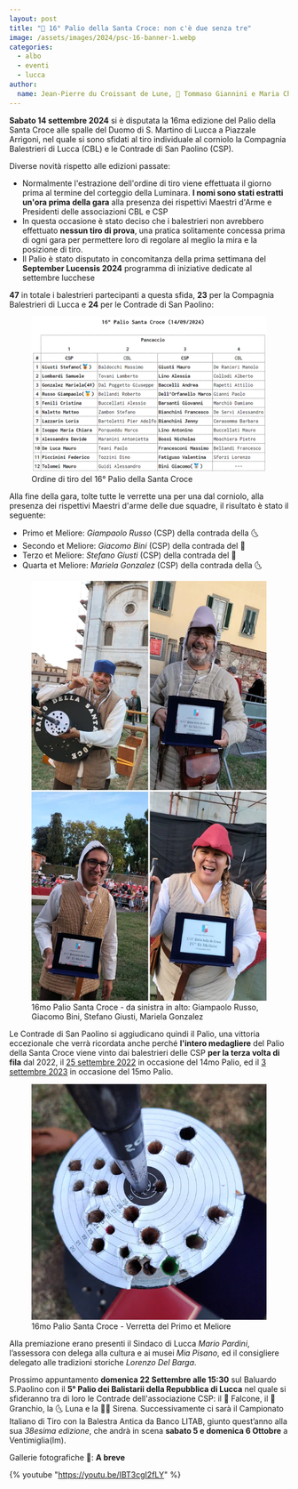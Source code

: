 ```yaml
---
layout: post
title: "🎯 16° Palio della Santa Croce: non c'è due senza tre"
image: /assets/images/2024/psc-16-banner-1.webp
categories: 
  - albo
  - eventi
  - lucca
author:
  name: Jean-Pierre du Croissant de Lune, 📸 Tommaso Giannini e Maria Chiara Isoppo 
---
```


**Sabato 14 settembre 2024** si è disputata la 16ma edizione del Palio della Santa Croce alle spalle del Duomo di S. Martino di Lucca a Piazzale Arrigoni, nel quale si sono sfidati al tiro individuale al corniolo la Compagnia Balestrieri di Lucca (CBL) e le Contrade di San Paolino (CSP).

<!-- more -->

Diverse novità rispetto alle edizioni passate:

* Normalmente l'estrazione dell'ordine di tiro viene effettuata il giorno prima al termine del corteggio della Luminara. **I nomi sono stati estratti un'ora prima della gara** alla presenza dei rispettivi Maestri d'Arme e Presidenti delle associazioni CBL e CSP
* In questa occasione è stato deciso che i balestrieri non avrebbero effettuato **nessun tiro di prova**, una pratica solitamente concessa prima di ogni gara per permettere loro di regolare al meglio la mira e la posizione di tiro.
* Il Palio è stato disputato in concomitanza della prima settimana del **September Lucensis 2024** programma di iniziative dedicate al settembre lucchese

**47** in totale i balestrieri partecipanti a questa sfida, **23** per la Compagnia Balestrieri di Lucca e **24** per le Contrade di San Paolino:

<figure class="align-center">
    <img src="/assets/images/2024/psc-16-ordine-di-tiro_700s.webp" alt="16° Palio della Santa Croce ordine di tiro">
  <figcaption>Ordine di tiro del 16° Palio della Santa Croce</figcaption>
</figure>

Alla fine della gara, tolte tutte le verrette una per una dal corniolo, alla presenza dei rispettivi Maestri d'arme delle due squadre, il risultato è stato il seguente:

* Primo et Meliore: *Giampaolo Russo* (CSP) della contrada della 🌜
* Secondo et Meliore: *Giacomo Bini* (CSP) della contrada del 🦅
* Terzo et Meliore: *Stefano Giusti* (CSP) della contrada del 🦀
* Quarta et Meliore: *Mariela Gonzalez* (CSP) della contrada della 🌜

<figure class="align-center">
    <img src="/assets/images/2024/psc-16-russo-bini-giusti-gonzalez_600s.webp" alt="16mo palio santa croce vincitori">
  <figcaption>16mo Palio Santa Croce - da sinistra in alto: Giampaolo Russo, Giacomo Bini, Stefano Giusti, Mariela Gonzalez</figcaption>
</figure>

Le Contrade di San Paolino si aggiudicano quindi il Palio, una vittoria eccezionale che verrà ricordata anche perché **l'intero medagliere** del Palio della Santa Croce viene vinto dai balestrieri delle CSP **per la terza volta di fila** dal 2022, il [25 settembre 2022](/2022/risultati-palio-santa-croce) in occasione del 14mo Palio, ed il [3 settembre 2023](/2023/risultati-15mo-palio-santa-croce) in occasione del 15mo Palio.

<figure class="align-center">
    <img src="/assets/images/2024/psc-16-verretta-primo-et-meliore_600s.webp" alt="16mo palio santa croce Verretta del Primo et Meliore">
  <figcaption>16mo Palio Santa Croce - Verretta del Primo et Meliore</figcaption>
</figure>

Alla premiazione erano presenti il Sindaco di Lucca *Mario Pardini*, l’assessora con delega alla cultura e ai musei *Mia Pisano*, ed il consigliere delegato alle tradizioni storiche *Lorenzo Del Barga*.

Prossimo appuntamento **domenica 22 Settembre alle 15:30** sul Baluardo S.Paolino con il **5° Palio dei Balistarii della Repubblica di Lucca** nel quale si sfideranno tra di loro le Contrade dell'associazione CSP:  il 🦅 Falcone, il 🦀 Granchio, la 🌜 Luna e la 🧜‍♀️ Sirena.
Successivamente ci sarà il Campionato Italiano di Tiro con la Balestra Antica da Banco LITAB, giunto quest’anno alla sua *38esima edizione*, che andrà in scena **sabato 5 e domenica 6 Ottobre** a Ventimiglia(Im).

Gallerie fotografiche 📸: **A breve**

{% youtube "https://youtu.be/IBT3cgI2fLY" %}
